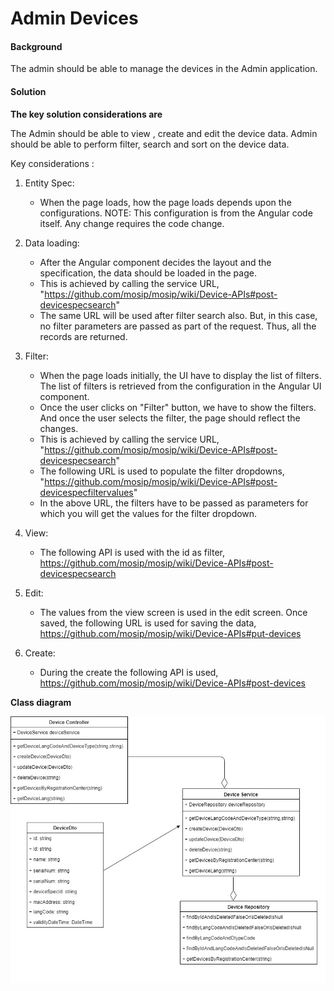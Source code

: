 # Admin Devices 

#### Background

The admin should be able to manage the devices in the Admin application. 

#### Solution

**The key solution considerations are**

The Admin should be able to view , create and edit the device data. Admin should be able to perform filter, search 
and sort on the device data.

Key considerations : 

1. Entity Spec: 
	- When the page loads, how the page loads depends upon the configurations. NOTE: This configuration is from the Angular code itself. Any change requires the code change.

2. Data loading:
	- After the Angular component decides the layout and the specification, the data should be loaded in the page. 
	- This is achieved by calling the service URL, 
	"https://github.com/mosip/mosip/wiki/Device-APIs#post-devicespecsearch"
	- The same URL will be used after filter search also. But, in this case, no filter parameters are passed as part of the request. Thus, all the records are returned. 

3. Filter:
	- When the page loads initially, the UI have to display the list of filters. The list of filters is retrieved from the configuration in the Angular UI component. 
	- Once the user clicks on "Filter" button, we have to show the filters. And once the user selects the filter, the page should reflect the changes.
	- This is achieved by calling the service URL, 
	"https://github.com/mosip/mosip/wiki/Device-APIs#post-devicespecsearch"
	- The following URL is used to populate the filter dropdowns, 
	"https://github.com/mosip/mosip/wiki/Device-APIs#post-devicespecfiltervalues"
	- In the above URL, the filters have to be passed as parameters for which you will get the values for the filter dropdown.
	
4. View:
	- The following API is used with the id as filter,
	https://github.com/mosip/mosip/wiki/Device-APIs#post-devicespecsearch
	
5. Edit:
	- The values from the view screen is used in the edit screen. Once saved, the following URL is used for saving the data, 
	https://github.com/mosip/mosip/wiki/Device-APIs#put-devices
	
6. Create:
	- During the create the following API is used, 
	https://github.com/mosip/mosip/wiki/Device-APIs#post-devices

**Class diagram**

![Class Diagram](_images/admin-devices.jpg)